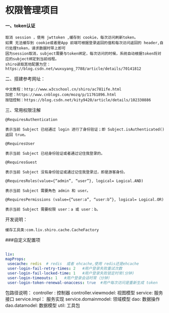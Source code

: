 # 权限管理项目 
#### 一、token认证

    取消 session ，使用 jwttoken ,缓存到 cookie，每次访问刷新token。
    如果 无法缓存到 cookie或者是App 前端可根据登录返回的值和每次访问返回的 header,自行处理token，请求数据时带上即可
    因为session取消，subject需要与token绑定，每次访问的时候，系统自动根据token将对应的subject绑定到当前线程。
    shiro读取其他配置为空：https://blog.csdn.net/wuxuyang_7788/article/details/70141812
二、搭建参考网址：
  
    中文教程：http://www.w3cschool.cn/shiro/ac781ife.html
    加密：https://www.cnblogs.com/mozq/p/11761896.html
    按钮控制：https://blog.csdn.net/kity9420/article/details/102330886

三、常用权限注解
    
    
    @RequiresAuthentication
    
    表示当前 Subject 已经通过 login 进行了身份验证；即 Subject.isAuthenticated() 返回 true。 
    
    @RequiresUser 
    
    表示当前 Subject 已经身份验证或者通过记住我登录的。 
    
    @RequiresGuest
    
    表示当前 Subject 没有身份验证或通过记住我登录过，即是游客身份。 
    
    @RequiresRoles(value={“admin”, “user”}, logical= Logical.AND)
    
    表示当前 Subject 需要角色 admin 和 user。 
    
    @RequiresPermissions (value={“user:a”, “user:b”}, logical= Logical.OR)
    
    表示当前 Subject 需要权限 user：a 或 user：b。 

开发说明：

    缓存工具类:com.liv.shiro.cache.CacheFactory
    
   ###自定义配置项
   ```yaml
    
liv:
  mapProps:
    usecache: redis  # redis  或者 ehcache,使用 redis还是ehcache
    user-login-fail-retry-times: 2   #用户登录失败重试次数
    user-login-fail-locked-time: 1   #用户登录失败锁定时常(分钟)
    user-login-timeouts: 1   #用户登录会话时常（分钟）
    user-login-token-renewal-onaccess: true  #用户每次访问是重新生成 token
   ```
    

 包路径说明：
 controller : 控制器
 controller.viewmodel: 视图模型
 service: 服务接口
 service.impl： 服务实现
 service.domainmodel: 领域模型
 dao: 数据操作
 dao.datamodel: 数据模型
 util: 工具包

 
 